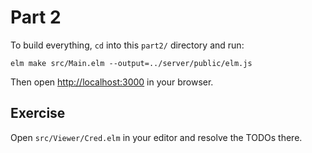 # Part 2

To build everything, `cd` into this `part2/` directory and run:

```shell
elm make src/Main.elm --output=../server/public/elm.js
```

Then open [http://localhost:3000](http://localhost:3000) in your browser.

## Exercise

Open `src/Viewer/Cred.elm` in your editor and resolve the TODOs there.
